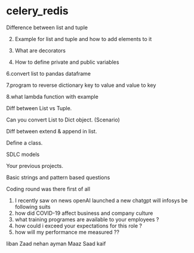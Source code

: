 # celery_redis

 Difference between list and tuple

2. Example for list and tuple and how to add elements to it

3. What are decorators


5. How to define private and public variables

6.convert list to pandas dataframe

7.program to reverse dictionary key to value and value to key

8.what lambda function with example



Diff between List vs Tuple.

Can you convert List to Dict object. (Scenario)

Diff between extend & append in list.

Define a class.

SDLC models

Your previous projects.

Basic strings and pattern based questions

Coding round was there first of all


1. I recently saw on news openAI launched a new chatgpt will infosys be following suits
1. how did COVID-19 affect business and company culture 
2. what training programes are available to your employees ?
3. how could i exceed your expectations for this role ?
4. how will my performance me measured ??




liban 
Zaad 
nehan
ayman 
Maaz
Saad
kaif

